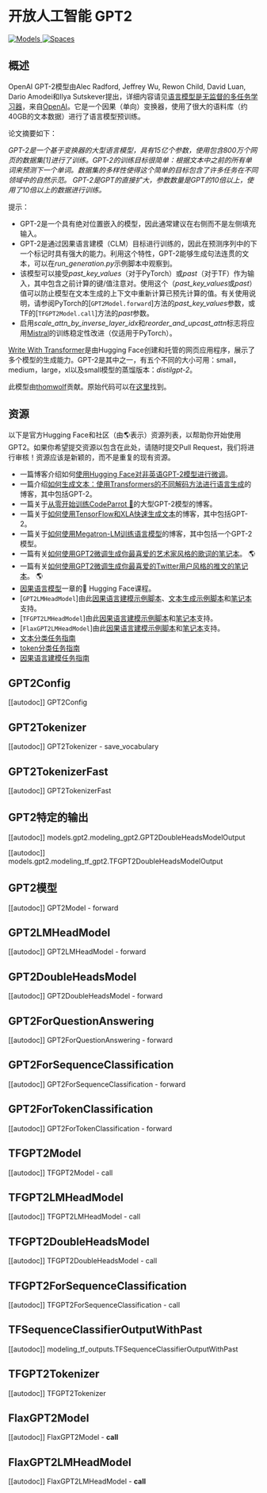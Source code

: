 <!--版权所有2020年HuggingFace团队。保留所有权利。

根据Apache许可证第2版（“许可证”）的条款，除非符合许可证的规定
你将无法使用此文件。

你可以获得许可证的副本，在下面的链接中获得该许可证

http://www.apache.org/licenses/LICENSE-2.0

除非适用法律要求或书面同意，否则根据许可证分发的软件将按
“按原样”分布，没有任何形式的担保或条件，无论是明示还是暗示。有关许可下的特定语言的详细信息
你可能的限制。

⚠️请注意，此文件采用Markdown格式，但包含我们的doc-builder的特定语法（类似于MDX），可能无法正确显示在你的Markdown查看器中。

-->

# 开放人工智能 GPT2

<div class="flex flex-wrap space-x-1">
<a href="https://huggingface.co/models?filter=gpt2">
<img alt="Models" src="https://img.shields.io/badge/All_model_pages-gpt2-blueviolet">
</a>
<a href="https://huggingface.co/spaces/docs-demos/gpt2">
<img alt="Spaces" src="https://img.shields.io/badge/%F0%9F%A4%97%20Hugging%20Face-Spaces-blue">
</a>
</div>

## 概述

OpenAI GPT-2模型由Alec Radford, Jeffrey Wu, Rewon Child, David Luan, Dario Amodei和Ilya Sutskever提出，详细内容请见[语言模型是无监督的多任务学习器](https://cdn.openai.com/better-language-models/language_models_are_unsupervised_multitask_learners.pdf)，来自[OpenAI](https://huggingface.co/openai)。它是一个因果（单向）变换器，使用了很大的语料库（约40GB的文本数据）进行了语言模型预训练。

论文摘要如下：

*GPT-2是一个基于变换器的大型语言模型，具有15亿个参数，使用包含800万个网页的数据集[1]进行了训练。GPT-2的训练目标很简单：根据文本中之前的所有单词来预测下一个单词。数据集的多样性使得这个简单的目标包含了许多任务在不同领域中的自然示范。 GPT-2是GPT的直接扩大，参数数量是GPT的10倍以上，使用了10倍以上的数据进行训练。*

提示：

- GPT-2是一个具有绝对位置嵌入的模型，因此通常建议在右侧而不是左侧填充输入。
- GPT-2是通过因果语言建模（CLM）目标进行训练的，因此在预测序列中的下一个标记时具有强大的能力。利用这个特性，GPT-2能够生成句法连贯的文本，可以在*run_generation.py*示例脚本中观察到。
- 该模型可以接受*past_key_values*（对于PyTorch）或*past*（对于TF）作为输入，其中包含之前计算的键/值注意对。使用这个（*past_key_values*或*past*）值可以防止模型在文本生成的上下文中重新计算已预先计算的值。有关使用说明，请参阅PyTorch的[`GPT2Model.forward`]方法的*past_key_values*参数，或TF的[`TFGPT2Model.call`]方法的*past*参数。
- 启用*scale_attn_by_inverse_layer_idx*和*reorder_and_upcast_attn*标志将应用[Mistral](https://github.com/stanford-crfm/mistral/)的训练稳定性改进（仅适用于PyTorch）。

[Write With Transformer](https://transformer.huggingface.co/doc/gpt2-large)是由Hugging Face创建和托管的网页应用程序，展示了多个模型的生成能力。GPT-2是其中之一，有五个不同的大小可用：small，medium，large，xl以及small模型的蒸馏版本：*distilgpt-2*。

此模型由[thomwolf](https://huggingface.co/thomwolf)贡献。原始代码可以在[这里](https://openai.com/blog/better-language-models/)找到。

## 资源

以下是官方Hugging Face和社区（由🌎表示）资源列表，以帮助你开始使用GPT2。如果你希望提交资源以包含在此处，请随时提交Pull Request，我们将进行审核！资源应该是新颖的，而不是重复的现有资源。

<PipelineTag pipeline="text-generation"/>

- 一篇博客介绍如何[使用Hugging Face对非英语GPT-2模型进行微调](https://www.philschmid.de/fine-tune-a-non-english-gpt-2-model-with-huggingface)。
- 一篇介绍[如何生成文本：使用Transformers的不同解码方法进行语言生成](https://huggingface.co/blog/how-to-generate)的博客，其中包括GPT-2。
- 一篇关于[从零开始训练CodeParrot 🦜](https://huggingface.co/blog/codeparrot)的大型GPT-2模型的博客。
- 一篇关于[如何使用TensorFlow和XLA快速生成文本](https://huggingface.co/blog/tf-xla-generate)的博客，其中包括GPT-2。
- 一篇关于[如何使用Megatron-LM训练语言模型](https://huggingface.co/blog/megatron-training)的博客，其中包括一个GPT-2模型。
- 一篇有关[如何使用GPT2微调生成你最喜爱的艺术家风格的歌词的笔记本](https://colab.research.google.com/github/AlekseyKorshuk/huggingartists/blob/master/huggingartists-demo.ipynb)。 🌎
- 一篇有关[如何使用GPT2微调生成你最喜爱的Twitter用户风格的推文的笔记本](https://colab.research.google.com/github/borisdayma/huggingtweets/blob/master/huggingtweets-demo.ipynb)。 🌎
- [因果语言模型](https://huggingface.co/course/en/chapter7/6?fw=pt#training-a-causal-language-model-from-scratch)一章的🤗 Hugging Face课程。
- [`GPT2LMHeadModel`]由此[因果语言建模示例脚本](https://github.com/huggingface/transformers/tree/main/examples/pytorch/language-modeling#gpt-2gpt-and-causal-language-modeling)、[文本生成示例脚本](https://github.com/huggingface/transformers/tree/main/examples/pytorch/text-generation)和[笔记本](https://colab.research.google.com/github/huggingface/notebooks/blob/main/examples/language_modeling.ipynb)支持。
- [`TFGPT2LMHeadModel`]由此[因果语言建模示例脚本](https://github.com/huggingface/transformers/tree/main/examples/tensorflow/language-modeling#run_clmpy)和[笔记本](https://colab.research.google.com/github/huggingface/notebooks/blob/main/examples/language_modeling-tf.ipynb)支持。
- [`FlaxGPT2LMHeadModel`]由此[因果语言建模示例脚本](https://github.com/huggingface/transformers/tree/main/examples/flax/language-modeling#causal-language-modeling)和[笔记本](https://colab.research.google.com/github/huggingface/notebooks/blob/main/examples/causal_language_modeling_flax.ipynb)支持。
- [文本分类任务指南](../tasks/sequence_classification)
- [token分类任务指南](../tasks/token_classification)
- [因果语言建模任务指南](../tasks/language_modeling)

## GPT2Config

[[autodoc]] GPT2Config

## GPT2Tokenizer

[[autodoc]] GPT2Tokenizer
    - save_vocabulary

## GPT2TokenizerFast

[[autodoc]] GPT2TokenizerFast

## GPT2特定的输出

[[autodoc]] models.gpt2.modeling_gpt2.GPT2DoubleHeadsModelOutput

[[autodoc]] models.gpt2.modeling_tf_gpt2.TFGPT2DoubleHeadsModelOutput

## GPT2模型

[[autodoc]] GPT2Model
    - forward

## GPT2LMHeadModel

[[autodoc]] GPT2LMHeadModel
    - forward

## GPT2DoubleHeadsModel

[[autodoc]] GPT2DoubleHeadsModel
    - forward

## GPT2ForQuestionAnswering

[[autodoc]] GPT2ForQuestionAnswering
    - forward

## GPT2ForSequenceClassification

[[autodoc]] GPT2ForSequenceClassification
    - forward

## GPT2ForTokenClassification

[[autodoc]] GPT2ForTokenClassification
    - forward

## TFGPT2Model

[[autodoc]] TFGPT2Model
    - call

## TFGPT2LMHeadModel

[[autodoc]] TFGPT2LMHeadModel
    - call

## TFGPT2DoubleHeadsModel

[[autodoc]] TFGPT2DoubleHeadsModel
    - call

## TFGPT2ForSequenceClassification

[[autodoc]] TFGPT2ForSequenceClassification
    - call

## TFSequenceClassifierOutputWithPast

[[autodoc]] modeling_tf_outputs.TFSequenceClassifierOutputWithPast

## TFGPT2Tokenizer

[[autodoc]] TFGPT2Tokenizer

## FlaxGPT2Model

[[autodoc]] FlaxGPT2Model
    - __call__

## FlaxGPT2LMHeadModel

[[autodoc]] FlaxGPT2LMHeadModel
    - __call__